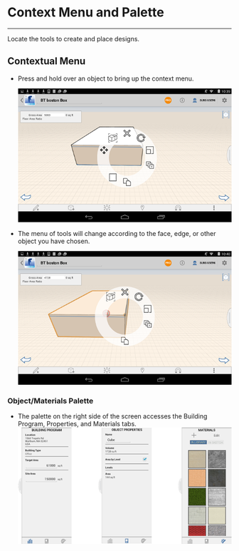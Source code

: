 # Context Menu and Palette

----

Locate the tools to create and place designs.
 

## Contextual Menu

* Press and hold over an object to bring up the context menu. 
    
    ![](Images/GUID-888202E0-EC86-478D-9342-FAF00A490F05-low.png)
* The menu of tools will change according to the face, edge, or other object you have chosen. 
    
    ![](Images/GUID-A4F2D67E-EE7E-45B1-8747-C19531A77407-low.png)

### Object/Materials Palette

* The palette on the right side of the screen accesses the Building Program, Properties, and Materials tabs.![](Images/GUID-57AB508D-FA7D-4203-8635-076D93CF1866-low.png)
